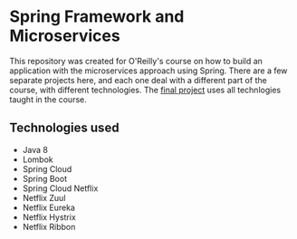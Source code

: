 # Spring Framework and Microservices
This repository was created for O'Reilly's course on how to build an application with the microservices approach using Spring. There are a few separate projects here, and each one deal with a different part of the course, with different technologies. The [final project](microservices-course) uses all technlogies taught in the course.

## Technologies used
* Java 8
* Lombok
* Spring Cloud
* Spring Boot
* Spring Cloud Netflix
* Netflix Zuul
* Netflix Eureka
* Netflix Hystrix
* Netflix Ribbon
